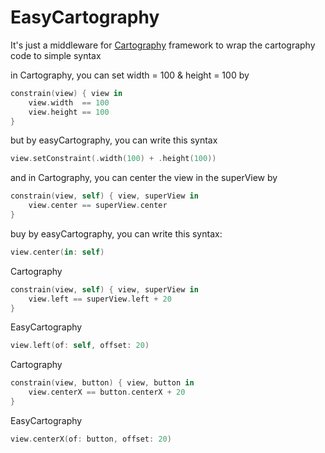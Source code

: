 # EasyCartography
It's just a middleware for [Cartography](https://github.com/robb/Cartography) framework to wrap the cartography code to simple syntax

in Cartography, you can set width = 100 & height = 100 by
```Swift
constrain(view) { view in
    view.width  == 100
    view.height == 100
}
````

but by easyCartography, you can write this syntax
````Swift
view.setConstraint(.width(100) + .height(100))
````


and in Cartography, you can center the view in the superView by
````Swift
constrain(view, self) { view, superView in
    view.center == superView.center
}
````

buy by easyCartography, you can write this syntax:
````Swift
view.center(in: self)
````

Cartography

````Swift
constrain(view, self) { view, superView in
    view.left == superView.left + 20
}
````

EasyCartography 
````Swift
view.left(of: self, offset: 20)
````

Cartography

````Swift
constrain(view, button) { view, button in
    view.centerX == button.centerX + 20
}
````

EasyCartography 
````Swift
view.centerX(of: button, offset: 20)
````
